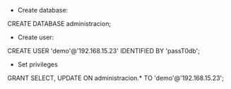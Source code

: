 * Create database:

CREATE DATABASE administracion;

* Create user:

CREATE USER 'demo'@'192.168.15.23' IDENTIFIED BY 'passT0db';

* Set privileges

GRANT SELECT, UPDATE ON administracion.* TO 'demo'@'192.168.15.23';
